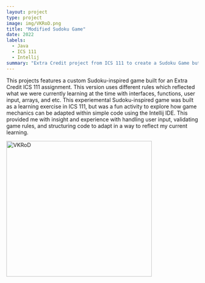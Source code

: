 ```yaml
---
layout: project
type: project
image: img/VKRoD.png
title: "Modified Sudoku Game"
date: 2022
labels:
  - Java
  - ICS 111
  - Intellij
summary: "Extra Credit project from ICS 111 to create a Sudoku Game but with modified rules, showcasing what we had learned so far."
---
```


This projects features a custom Sudoku-inspired game built for an Extra Credit ICS 111 assignment. This version uses different rules which reflected what we were currently learning at the time with interfaces, functions, user input, arrays, and etc. This experiemental Sudoku-inspired game was built as a learning exercise in ICS 111, but was a fun activity to explore how game mechanics can be adapted within simple code using the Intellij IDE. 
This provided me with insight and experience with handling user input, validating game rules, and structuring code to adapt in a way to reflect my current learning.

<img width="381" height="356" alt="VKRoD" src="https://github.com/user-attachments/assets/9b982262-715e-4a36-9f68-41540b97a05a" />
